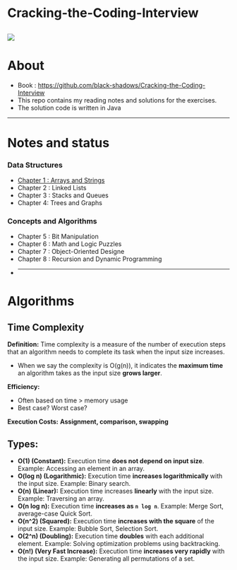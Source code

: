 # Cracking-the-Coding-Interview

## ![](https://images.viblo.asia/87b56be6-44b4-4fa4-8af8-52e88c5e9896.jpg)

# About

- Book : https://github.com/black-shadows/Cracking-the-Coding-Interview
- This repo contains my reading notes and solutions for the exercises.
- The solution code is written in Java

---

# Notes and status

### Data Structures

- [Chapter 1 : Arrays and Strings](https://github.com/dvkhank/Cracking-the-Coding-Interview/tree/main/Chapter1)
- Chapter 2 : Linked Lists
- Chapter 3 : Stacks and Queues
- Chapter 4: Trees and Graphs

### Concepts and Algorithms

- Chapter 5 : Bit Manipulation
- Chapter 6 : Math and Logic Puzzles
- Chapter 7 : Object-Oriented Designe
- Chapter 8 : Recursion and Dynamic Programming
- ***

# Algorithms

## Time Complexity

**Definition:** Time complexity is a measure of the number of execution steps that an algorithm needs to complete its task when the input size increases.

- When we say the complexity is O(g(n)), it indicates the **maximum time** an algorithm takes as the input size **grows larger**.

**Efficiency:**

- Often based on time > memory usage
- Best case? Worst case?

**Execution Costs:** **Assignment, comparison, swapping**

## Types:

- **O(1) (Constant):** Execution time **does not depend on input size**. Example: Accessing an element in an array.
- **O(log n) (Logarithmic):** Execution time **increases logarithmically** with the input size. Example: Binary search.
- **O(n) (Linear):** Execution time increases **linearly** with the input size. Example: Traversing an array.
- **O(n log n):** Execution time **increases as `n log n`**. Example: Merge Sort, average-case Quick Sort.
- **O(n^2) (Squared):** Execution time **increases with the square** of the input size. Example: Bubble Sort, Selection Sort.
- **O(2^n) (Doubling):** Execution time **doubles** with each additional element. Example: Solving optimization problems using backtracking.
- **O(n!) (Very Fast Increase):** Execution time **increases very rapidly** with the input size. Example: Generating all permutations of a set.
